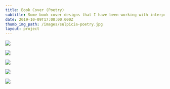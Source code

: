 ```yaml
---
title: Book Cover (Poetry)
subtitle: Some book cover designs that I have been working with interpreting poetry
date: 2019-10-09T17:00:00.000Z
thumb_img_path: /images/sulpicia-poetry.jpg
layout: project
---
```

![](/images/paguyuban-kisah-kasih-priyangan-pagarmangkok-book-cover-design.jpg)

![](/images/sulpicic-elegi-elegi-pendek-pagarmangkok-book-cover-design.jpg)

![](/images/aku-malu-jadi-manusia-pagarmangkok-book-cover-design.jpg)

![](/images/bajingan-yang-romantis.jpg)

![](/images/pegasus-lilika-dan-kisah-kisah-lainya-pagarmangkok-book-cover-design.jpg)
